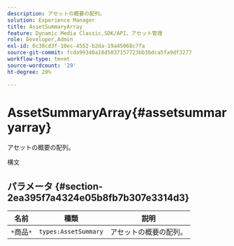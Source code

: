 ```yaml
---
description: アセットの概要の配列。
solution: Experience Manager
title: AssetSummaryArray
feature: Dynamic Media Classic,SDK/API，アセット管理
role: Developer,Admin
exl-id: 6c38cd3f-10ec-4552-b2da-19a45068c7fa
source-git-commit: fcda99340a18d5037157723bb3bdca5fa9df3277
workflow-type: tm+mt
source-wordcount: '29'
ht-degree: 20%

---
```


# AssetSummaryArray{#assetsummaryarray}

アセットの概要の配列。

構文

## パラメータ {#section-2ea395f7a4324e05b8fb7b307e3314d3}

| 名前 | 種類 | 説明 |
|---|---|---|
| `*`商品`*` | `types:AssetSummary` | アセットの概要の配列。 |
